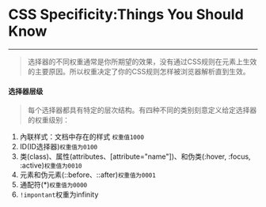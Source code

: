 # CSS Specificity:Things You Should Know

---

> 选择器的不同权重通常是你所期望的效果，没有通过CSS规则在元素上生效的主要原因。所以权重决定了你的CSS规则怎样被浏览器解析直到生效。

#### 选择器层级

> 每个选择器都具有特定的层次结构。有四种不同的类别刻意定义给定选择器的权重级别：


1. 內联样式：文档中存在的样式 `权重值1000`
2. ID(ID选择器)`权重值为0100`
3. 类(class)、属性(attributes、[attribute="name"])、和伪类(:hover, :focus, :active)`权重值为0010`
4. 元素和伪元素(::before、::after)`权重值为0001`
5. 通配符(*)`权重值为0000`
6. `!impontant`权重为infinity
